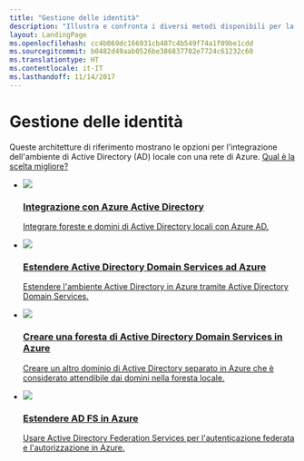 ```yaml
---
title: "Gestione delle identità"
description: "Illustra e confronta i diversi metodi disponibili per la gestione delle identità in sistemi ibridi che estendono il limite in locale/cloud con Azure."
layout: LandingPage
ms.openlocfilehash: cc4b069dc166931cb487c4b549f74a1f09be1cdd
ms.sourcegitcommit: b0482d49aab0526be386837702e7724c61232c60
ms.translationtype: HT
ms.contentlocale: it-IT
ms.lasthandoff: 11/14/2017
---
```

# <a name="identity-management"></a>Gestione delle identità

Queste architetture di riferimento mostrano le opzioni per l'integrazione dell'ambiente di Active Directory (AD) locale con una rete di Azure. [Qual è la scelta migliore?](./considerations.md)

<ul class="panelContent">
    <li>
        <a href="./azure-ad.md">
            <div class="cardSize">
                <div class="cardPadding">
                    <div class="card">
                        <div class="cardImageOuter">
                            <div class="cardImage">
                            <img src="./images/azure-ad.svg">
                            </div>
                        </div>
                        <div class="cardText">
                            <h3>Integrazione con Azure Active Directory</h3>
                            <p>Integrare foreste e domini di Active Directory locali con Azure AD.</p>
                        </div>
                    </div>
                </div>
            </div>
        </a>
    </li>
    <li>
        <a href="./adds-extend-domain.md">
            <div class="cardSize">
                <div class="cardPadding">
                    <div class="card">
                        <div class="cardImageOuter">
                            <div class="cardImage">
                            <img src="./images/adds-extend-domain.svg">
                            </div>
                        </div>
                        <div class="cardText">
                            <h3>Estendere Active Directory Domain Services ad Azure</h3>
                            <p>Estendere l'ambiente Active Directory in Azure tramite Active Directory Domain Services.</p>
                        </div>
                    </div>
                </div>
            </div>
        </a>
    </li>
    <li>
        <a href="./adds-forest.md">
            <div class="cardSize">
                <div class="cardPadding">
                    <div class="card">
                        <div class="cardImageOuter">
                            <div class="cardImage">
                            <img src="./images/adds-forest.svg">
                            </div>
                        </div>
                        <div class="cardText">
                            <h3>Creare una foresta di Active Directory Domain Services in Azure</h3>
                            <p>Creare un altro dominio di Active Directory separato in Azure che è considerato attendibile dai domini nella foresta locale.</p>
                        </div>
                    </div>
                </div>
            </div>
        </a>
    </li>
    <li>
        <a href="./adfs.md">
            <div class="cardSize">
                <div class="cardPadding">
                    <div class="card">
                        <div class="cardImageOuter">
                            <div class="cardImage">
                            <img src="./images/adfs.svg">
                            </div>
                        </div>
                        <div class="cardText">
                            <h3>Estendere AD FS in Azure</h3>
                            <p>Usare Active Directory Federation Services per l'autenticazione federata e l'autorizzazione in Azure.</p>
                        </div>
                    </div>
                </div>
            </div>
        </a>
    </li>
</ul>

